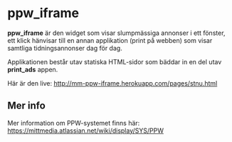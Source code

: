 # ppw_iframe

**ppw_iframe** är den widget som visar slumpmässiga annonser i ett fönster, ett klick hänvisar till en annan applikation (print på webben) som visar samtliga tidningsannonser dag för dag.

Applikationen består utav statiska HTML-sidor som bäddar in en del utav **print_ads** appen.

Här är den live:  http://mm-ppw-iframe.herokuapp.com/pages/stnu.html

## Mer info
Mer information om PPW-systemet finns här: https://mittmedia.atlassian.net/wiki/display/SYS/PPW
